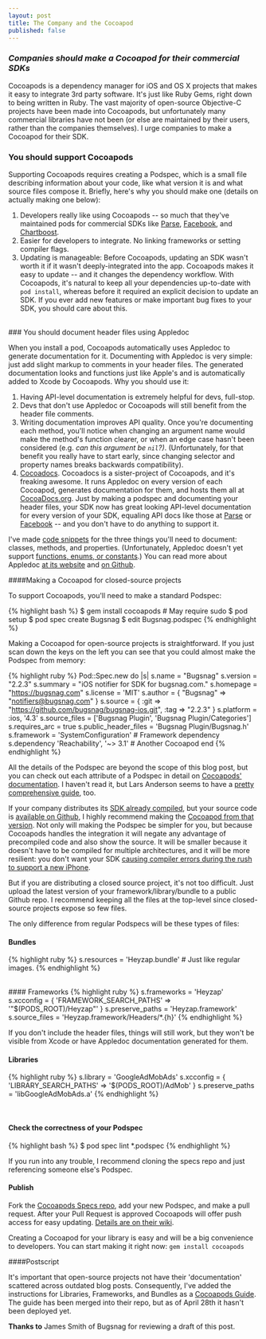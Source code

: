 ```yaml
---
layout: post
title: The Company and the Cocoapod
published: false
---
```

### *Companies should make a Cocoapod for their commercial SDKs*

Cocoapods is a dependency manager for iOS and OS X projects that makes it easy to integrate 3rd party software. It's just like Ruby Gems, right down to being written in Ruby. The vast majority of open-source Objective-C projects have been made into Cocoapods, but unfortunately many commercial libraries have not been (or else are maintained by their users, rather than the companies themselves). I urge companies to make a Cocoapod for their SDK.

### You should support Cocoapods

Supporting Cocoapods requires creating a Podspec, which is a small file describing information about your code, like what version it is and what source files compose it. Briefly, here's why you should make one (details on actually making one below):

1. Developers really like using Cocoapods -- so much that they've maintained pods for commercial SDKs like [Parse](https://github.com/CocoaPods/Specs/tree/master/Parse), [Facebook](https://github.com/CocoaPods/Specs/tree/master/Facebook-iOS-SDK), and [Chartboost](https://github.com/CocoaPods/Specs/tree/master/ChartboostSDK). 
2. Easier for developers to integrate. No linking frameworks or setting compiler flags. 
3. Updating is manageable: Before Cocoapods, updating an SDK wasn't worth it if it wasn't deeply-integrated into the app. Cocoapods makes it easy to update -- and it changes the dependency workflow. With Cocoapods, it's natural to keep all your dependencies up-to-date with `pod install`, whereas before it required an explicit decision to update an SDK. If you ever add new features or make important bug fixes to your SDK, you should care about this.

<br>
### You should document header files using Appledoc

When you install a pod, Cocoapods automatically uses Appledoc to generate documentation for it. Documenting with Appledoc is very simple: just add slight markup to comments in your header files. The generated documentation looks and functions just like Apple's and is automatically added to Xcode by Cocoapods. Why you should use it:

1. Having API-level documentation is extremely helpful for devs, full-stop.
2. Devs that don't use Appledoc or Cocoapods will still benefit from the header file comments.
3. Writing documentation improves API quality. Once you're documenting each method, you'll notice when changing an argument name would make the method's function clearer, or when an edge case hasn't been considered (e.g. *can this argument be `nil`?)*. (Unfortunately, for that benefit you really have to start early, since changing selector and property names breaks backwards compatibility). 
4. [Cocoadocs](cocoadocs.org). Cocoadocs is a sister-project of Cocoapods, and it's freaking awesome. It runs Appledoc on every version of each Cocoapod, generates documentation for them, and hosts them all at [CocoaDocs.org](http://cocoadocs.org/). Just by making a podspec and documenting your header files, your SDK now has great looking API-level documentation for every version of your SDK, equaling API docs like those at [Parse](https://parse.com/docs/ios/api/) or [Facebook](https://developers.facebook.com/docs/reference/ios/3.0/) -- and you don't have to do anything to support it. 

I've made [code snippets](https://gist.github.com/MaxGabriel/5385841) for the three things you'll need to document: classes, methods, and properties. (Unfortunately, Appledoc doesn't yet support [functions, enums, or constants](https://github.com/tomaz/appledoc/issues/2).) You can read more about Appledoc [at its website](http://gentlebytes.com/appledoc/) and [on Github](https://github.com/tomaz/appledoc).

####Making a Cocoapod for closed-source projects

To support Cocoapods, you'll need to make a standard Podspec:

{% highlight bash %}
$ gem install cocoapods # May require sudo
$ pod setup
$ pod spec create Bugsnag
$ edit Bugsnag.podspec
{% endhighlight %}


Making a Cocoapod for open-source projects is straightforward. If you just scan down the keys on the left you can see that you could almost make the Podspec from memory:

{% highlight ruby %}
Pod::Spec.new do |s|
  s.name         = "Bugsnag"
  s.version      = "2.2.3" 
  s.summary      = "iOS notifier for SDK for bugsnag.com."
  s.homepage     = "https://bugsnag.com"
  s.license      = 'MIT'
  s.author       = { "Bugsnag" => "notifiers@bugsnag.com" }
  s.source       = { :git => "https://github.com/bugsnag/bugsnag-ios.git", :tag => "2.2.3" }
  s.platform     = :ios, '4.3'
  s.source_files = ['Bugsnag Plugin', 'Bugsnag Plugin/Categories']
  s.requires_arc = true
  s.public_header_files = 'Bugsnag Plugin/Bugsnag.h'
  s.framework  = 'SystemConfiguration' # Framework dependency
  s.dependency 'Reachability', '~> 3.1' # Another Cocoapod
end
{% endhighlight %}


All the details of the Podspec are beyond the scope of this blog post, but you can check out each attribute of a Podspec in detail on [Cocoapods' documentation](http://docs.cocoapods.org/specification.html). I haven't read it, but Lars Anderson seems to have a [pretty comprehensive guide](http://theonlylars.com/blog/2013/01/20/cocoapods-creating-a-pod-spec/), too.


If your company distributes its [SDK already compiled](https://keen.io/docs/clients/iOS/usage-guide/), but your source code is [available on Github](https://github.com/keenlabs/KeenClient-iOS), I highly recommend making the [Cocoapod from that version](https://github.com/CocoaPods/Specs/blob/master/KeenClient/3.2.0/KeenClient.podspec). Not only will making the Podspec be simpler for you, but because Cocoapods handles the integration it will negate any advantage of precompiled code and also show the source. It will be smaller because it doesn't have to be compiled for multiple architectures, and it will be more resilient: you don't want your SDK [causing compiler errors during the rush to support a new iPhone](http://stackoverflow.com/questions/12402092/file-is-universal-three-slices-but-it-does-not-contain-an-armv7-s-slice-err). 
  
But if you are distributing a closed source project, it's not too difficult. Just upload the latest version of your framework/library/bundle to a public Github repo. I recommend keeping all the files at the top-level since closed-source projects expose so few files.

The only difference from regular Podspecs will be these types of files:

#### Bundles
{% highlight ruby %}
s.resources = 'Heyzap.bundle' # Just like regular images.
{% endhighlight %}

<br>
#### Frameworks
{% highlight ruby %}
s.frameworks   = 'Heyzap'
s.xcconfig       = { 'FRAMEWORK_SEARCH_PATHS' => '"$(PODS_ROOT)/Heyzap"' }
s.preserve_paths = 'Heyzap.framework'
s.source_files   = 'Heyzap.framework/Headers/*.{h}'
{% endhighlight %}

If you don't include the header files, things will still work, but they won't be visible from Xcode or have Appledoc documentation generated for them.

#### Libraries
{% highlight ruby %}
s.library         = 'GoogleAdMobAds'
s.xcconfig        =  { 'LIBRARY_SEARCH_PATHS' => '$(PODS_ROOT)/AdMob' }
s.preserve_paths  = 'libGoogleAdMobAds.a'
{% endhighlight %}

<br>

#### Check the correctness of your Podspec
{% highlight bash %}
$ pod spec lint *.podspec
{% endhighlight %}


If you run into any trouble, I recommend cloning the specs repo and just referencing someone else's Podspec.

#### Publish

Fork the [Cocoapods Specs repo](https://github.com/CocoaPods/Specs), add your new Podspec, and make a pull request. After your Pull Request is approved Cocoapods will offer push access for easy updating. [Details are on their wiki](https://github.com/CocoaPods/CocoaPods/wiki/Contributing-to-the-master-repo#sharing-podspecs).

Creating a Cocoapod for your library is easy and will be a big convenience to developers. You can start making it right now: `gem install cocoapods`

####Postscript

It's important that open-source projects not have their 'documentation' scattered across outdated blog posts. Consequently, I've added the instructions for Libraries, Frameworks, and Bundles as a [Cocoapods Guide](http://docs.cocoapods.org/guides/index.html). The guide has been merged into their repo, but as of April 28th it hasn't been deployed yet.


**Thanks to** James Smith of Bugsnag for reviewing a draft of this post.